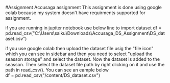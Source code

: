 #Assignment
Accusaga assignment
This assignment is done using google colab because my system doesn't have requirments supported for assignment.

if you are running in jupiter notebook use below line to import dataset
df = pd.read_csv("C:\\Users\\saiku\\Downloads\\Accusaga_DS_Assignment\\DS_dataset.csv")

if you use google colab then upload the dataset file usig the "file icon" which you can see in sidebar and then you need to select "upload the seasson storage" and select the dataset. Now the dataset is added to the seasson. Then select the dataset file path by right clicking on it and use the path in read_csv(). You can see an eample below
df = pd.read_csv("/content/DS_dataset.csv")
